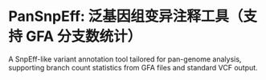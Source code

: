 # PanSnpEff: 泛基因组变异注释工具（支持 GFA 分支数统计）
A SnpEff-like variant annotation tool tailored for pan-genome analysis, supporting branch count statistics from GFA files and standard VCF output.

